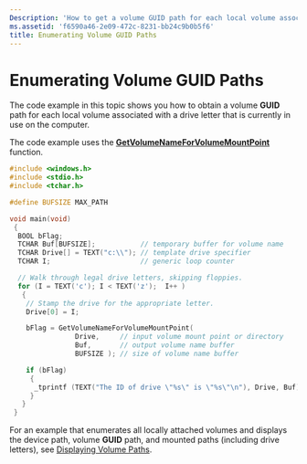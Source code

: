 ```yaml
---
Description: 'How to get a volume GUID path for each local volume associated with a drive letter that is currently in use on the computer.'
ms.assetid: 'f6590a46-2e09-472c-8231-bb24c9b0b5f6'
title: Enumerating Volume GUID Paths
---
```


# Enumerating Volume GUID Paths

The code example in this topic shows you how to obtain a volume **GUID** path for each local volume associated with a drive letter that is currently in use on the computer.

The code example uses the [**GetVolumeNameForVolumeMountPoint**](getvolumenameforvolumemountpoint.md) function.


```C++
#include <windows.h>
#include <stdio.h>
#include <tchar.h>

#define BUFSIZE MAX_PATH 

void main(void)
 {
  BOOL bFlag;
  TCHAR Buf[BUFSIZE];           // temporary buffer for volume name
  TCHAR Drive[] = TEXT("c:\\"); // template drive specifier
  TCHAR I;                      // generic loop counter

  // Walk through legal drive letters, skipping floppies.
  for (I = TEXT('c'); I < TEXT('z');  I++ ) 
   {
    // Stamp the drive for the appropriate letter.
    Drive[0] = I;

    bFlag = GetVolumeNameForVolumeMountPoint(
                Drive,     // input volume mount point or directory
                Buf,       // output volume name buffer
                BUFSIZE ); // size of volume name buffer

    if (bFlag) 
     {
      _tprintf (TEXT("The ID of drive \"%s\" is \"%s\"\n"), Drive, Buf);
     }
   }
 }
```



For an example that enumerates all locally attached volumes and displays the device path, volume **GUID** path, and mounted paths (including drive letters), see [Displaying Volume Paths](displaying-volume-paths.md).

 

 



